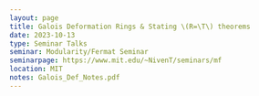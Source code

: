 ```yaml
---
layout: page
title: Galois Deformation Rings & Stating \(R=\T\) theorems
date: 2023-10-13
type: Seminar Talks
seminar: Modularity/Fermat Seminar
seminarpage: https://www.mit.edu/~NivenT/seminars/mf
location: MIT
notes: Galois_Def_Notes.pdf
---
```

